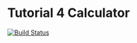 Tutorial 4 Calculator
=====================

[![Build Status](https://travis-ci.org/donaldhillis/Tutorial4.svg?branch=master)](https://travis-ci.org/donaldhillis/Tutorial4)